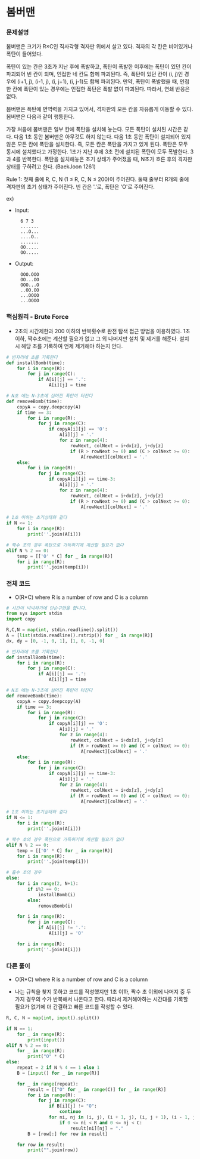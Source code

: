 # 봄버맨

### 문제설명

봄버맨은 크기가 R×C인 직사각형 격자판 위에서 살고 있다. 격자의 각 칸은 비어있거나 폭탄이 들어있다.

폭탄이 있는 칸은 3초가 지난 후에 폭발하고, 폭탄이 폭발한 이후에는 폭탄이 있던 칸이 파괴되어 빈 칸이 되며, 인접한 네 칸도 함께 파괴된다. 즉, 폭탄이 있던 칸이 (i, j)인 경우에 (i+1, j), (i-1, j), (i, j+1), (i, j-1)도 함께 파괴된다. 만약, 폭탄이 폭발했을 때, 인접한 칸에 폭탄이 있는 경우에는 인접한 폭탄은 폭발 없이 파괴된다. 따라서, 연쇄 반응은 없다.

봄버맨은 폭탄에 면역력을 가지고 있어서, 격자판의 모든 칸을 자유롭게 이동할 수 있다. 봄버맨은 다음과 같이 행동한다.

가장 처음에 봄버맨은 일부 칸에 폭탄을 설치해 놓는다. 모든 폭탄이 설치된 시간은 같다.
다음 1초 동안 봄버맨은 아무것도 하지 않는다.
다음 1초 동안 폭탄이 설치되어 있지 않은 모든 칸에 폭탄을 설치한다. 즉, 모든 칸은 폭탄을 가지고 있게 된다. 폭탄은 모두 동시에 설치했다고 가정한다.
1초가 지난 후에 3초 전에 설치된 폭탄이 모두 폭발한다.
3과 4를 반복한다.
폭탄을 설치해놓은 초기 상태가 주어졌을 때, N초가 흐른 후의 격자판 상태를 구하려고 한다. (BaekJoon 1261)

Rule 1: 첫째 줄에 R, C, N (1 ≤ R, C, N ≤ 200)이 주어진다. 둘째 줄부터 R개의 줄에 격자판의 초기 상태가 주어진다. 빈 칸은 '.'로, 폭탄은 'O'로 주어진다.

ex)

- Input:

        6 7 3
        .......
        ...O...
        ....O..
        .......
        OO.....
        OO.....

- Output:

        OOO.OOO
        OO...OO
        OOO...O
        ..OO.OO
        ...OOOO
        ...OOOO


### 핵심원리 - Brute Force

- 2초의 시간제한과 200 이하의 반복횟수로 완전 탐색 접근 방법을 이용하였다. 1초 이하, 짝수초에는 계산할 필요가 없고 그 외 나머지만 설치 및 제거를 해준다. 설치시 해당 초를 기록하여 언제 제거해야 하는지 안다.

```python
# 빈자리에 초를 기록한다
def installBomb(time):
    for i in range(R):
        for j in range(C):
            if A[i][j] == '.':
                A[i][j] = time

# N초 에는 N-3초에 심어진 폭탄이 터진다
def removeBomb(time):
    copyA = copy.deepcopy(A)
    if time == 3:
        for i in range(R):
            for j in range(C):
                if copyA[i][j] == 'O':
                    A[i][j] = '.'
                    for z in range(4):
                        rowNext, colNext = i+dx[z], j+dy[z]
                        if (R > rowNext >= 0) and (C > colNext >= 0):
                            A[rowNext][colNext] = '.'
    else:
        for i in range(R):
            for j in range(C):
                if copyA[i][j] == time-3:
                    A[i][j] = '.'
                    for z in range(4):
                        rowNext, colNext = i+dx[z], j+dy[z]
                        if (R > rowNext >= 0) and (C > colNext >= 0):
                            A[rowNext][colNext] = '.'

# 1초 이하는 초기상태와 같다
if N <= 1:
    for i in range(R):
        print(''.join(A[i]))

# 짝수 초의 경우 폭탄으로 가득하기에 계산할 필요가 없다
elif N % 2 == 0:
    temp = [['O' * C] for _ in range(R)]
    for i in range(R):
        print(''.join(temp[i]))
```


### 전체 코드

- O(R*C) where R is a number of row and C is a column

```python
# 시간이 넉넉하기에 단순구현을 합니다.
from sys import stdin
import copy

R,C,N = map(int, stdin.readline().split())
A = [list(stdin.readline().rstrip()) for _ in range(R)]
dx, dy = [0, -1, 0, 1], [1, 0, -1, 0]

# 빈자리에 초를 기록한다
def installBomb(time):
    for i in range(R):
        for j in range(C):
            if A[i][j] == '.':
                A[i][j] = time

# N초 에는 N-3초에 심어진 폭탄이 터진다
def removeBomb(time):
    copyA = copy.deepcopy(A)
    if time == 3:
        for i in range(R):
            for j in range(C):
                if copyA[i][j] == 'O':
                    A[i][j] = '.'
                    for z in range(4):
                        rowNext, colNext = i+dx[z], j+dy[z]
                        if (R > rowNext >= 0) and (C > colNext >= 0):
                            A[rowNext][colNext] = '.'
    else:
        for i in range(R):
            for j in range(C):
                if copyA[i][j] == time-3:
                    A[i][j] = '.'
                    for z in range(4):
                        rowNext, colNext = i+dx[z], j+dy[z]
                        if (R > rowNext >= 0) and (C > colNext >= 0):
                            A[rowNext][colNext] = '.'

# 1초 이하는 초기상태와 같다
if N <= 1:
    for i in range(R):
        print(''.join(A[i]))

# 짝수 초의 경우 폭탄으로 가득하기에 계산할 필요가 없다
elif N % 2 == 0:
    temp = [['O' * C] for _ in range(R)]
    for i in range(R):
        print(''.join(temp[i]))

# 홀수 초의 경우
else:
    for i in range(2, N+1):
        if i%2 == 0:
            installBomb(i)
        else:
            removeBomb(i)

    for i in range(R):
        for j in range(C):
            if A[i][j] != '.':
                A[i][j] = 'O'

    for i in range(R):
        print(''.join(A[i]))
```


### 다른 풀이

- O(R*C) where R is a number of row and C is a column

- 나는 규칙을 찾지 못하고 코드를 작성했지만 1초 이하, 짝수 초 이외에 나머지 중 두가지 경우의 수가 반복해서 나온다고 한다.
따라서 제거해야하는 시간대를 기록할 필요가 없기에 더 간결하고 빠른 코드를 작성할 수 있다.

```python
R, C, N = map(int, input().split())

if N == 1:
    for _ in range(R):
        print(input())
elif N % 2 == 0:
    for _ in range(R):
        print("O" * C)
else:
    repeat = 2 if N % 4 == 1 else 1
    B = [input() for _ in range(R)]

    for _ in range(repeat):
        result = [["O" for _ in range(C)] for _ in range(R)]
        for i in range(R):
            for j in range(C):
                if B[i][j] != "O":
                    continue
                for ni, nj in (i, j), (i + 1, j), (i, j + 1), (i - 1, j), (i, j - 1):
                    if 0 <= ni < R and 0 <= nj < C:
                        result[ni][nj] = "."
        B = [row[:] for row in result]

    for row in result:
        print("".join(row))
```
